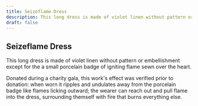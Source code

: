 ```yaml
---
title: Seizeflame Dress
description: This long dress is made of violet linen without pattern or embellishment except for the a small...
draft: false
---
```


## Seizeflame Dress

This long dress is made of violet linen without pattern or embellishment except for the a small
porcelain badge of igniting flame sewn over the heart.

Donated during a charity gala, this work's effect was verified prior to donation: when worn it
ripples and undulates away from the porcelain badge like flames licking outward; the wearer can
reach out and pull flame into the dress, surrounding themself with fire that burns everything
else.
